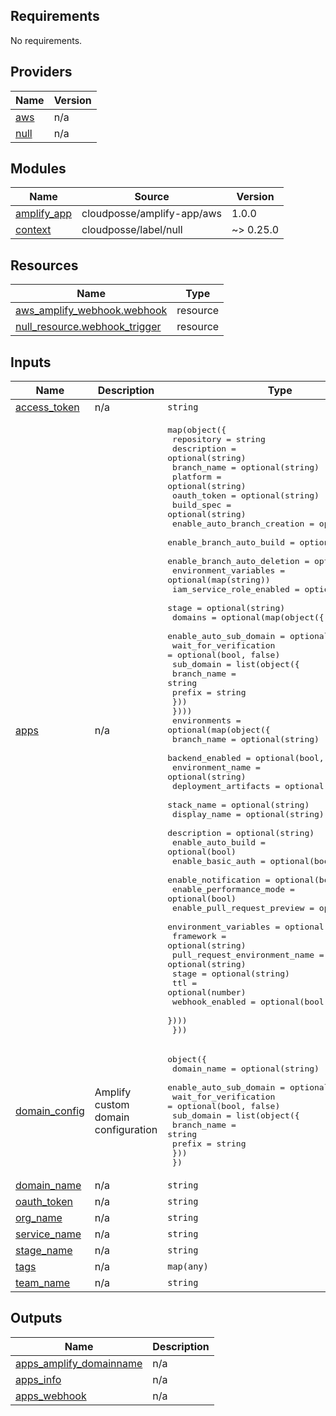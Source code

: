 <!-- BEGIN_TF_DOCS -->
## Requirements

No requirements.

## Providers

| Name | Version |
|------|---------|
| <a name="provider_aws"></a> [aws](#provider\_aws) | n/a |
| <a name="provider_null"></a> [null](#provider\_null) | n/a |

## Modules

| Name | Source | Version |
|------|--------|---------|
| <a name="module_amplify_app"></a> [amplify\_app](#module\_amplify\_app) | cloudposse/amplify-app/aws | 1.0.0 |
| <a name="module_context"></a> [context](#module\_context) | cloudposse/label/null | ~> 0.25.0 |

## Resources

| Name | Type |
|------|------|
| [aws_amplify_webhook.webhook](https://registry.terraform.io/providers/hashicorp/aws/latest/docs/resources/amplify_webhook) | resource |
| [null_resource.webhook_trigger](https://registry.terraform.io/providers/hashicorp/null/latest/docs/resources/resource) | resource |

## Inputs

| Name | Description | Type | Default | Required |
|------|-------------|------|---------|:--------:|
| <a name="input_access_token"></a> [access\_token](#input\_access\_token) | n/a | `string` | `null` | no |
| <a name="input_apps"></a> [apps](#input\_apps) | n/a | <pre>map(object({<br>    repository                  = string<br>    description                 = optional(string)<br>    branch_name                 = optional(string)<br>    platform                    = optional(string)<br>    oauth_token                 = optional(string)<br>    build_spec                  = optional(string)<br>    enable_auto_branch_creation = optional(bool)<br>    enable_branch_auto_build    = optional(bool)<br>    enable_branch_auto_deletion = optional(bool)<br>    environment_variables       = optional(map(string))<br>    iam_service_role_enabled    = optional(bool)<br>    stage                       = optional(string)<br>    domains = optional(map(object({<br>      enable_auto_sub_domain = optional(bool, false)<br>      wait_for_verification  = optional(bool, false)<br>      sub_domain = list(object({<br>        branch_name = string<br>        prefix      = string<br>      }))<br>    })))<br>    environments = optional(map(object({<br>      branch_name                   = optional(string)<br>      backend_enabled               = optional(bool, false)<br>      environment_name              = optional(string)<br>      deployment_artifacts          = optional(string)<br>      stack_name                    = optional(string)<br>      display_name                  = optional(string)<br>      description                   = optional(string)<br>      enable_auto_build             = optional(bool)<br>      enable_basic_auth             = optional(bool)<br>      enable_notification           = optional(bool)<br>      enable_performance_mode       = optional(bool)<br>      enable_pull_request_preview   = optional(bool)<br>      environment_variables         = optional(map(string))<br>      framework                     = optional(string)<br>      pull_request_environment_name = optional(string)<br>      stage                         = optional(string)<br>      ttl                           = optional(number)<br>      webhook_enabled               = optional(bool, false)<br>    })))<br>  }))</pre> | n/a | yes |
| <a name="input_domain_config"></a> [domain\_config](#input\_domain\_config) | Amplify custom domain configuration | <pre>object({<br>    domain_name            = optional(string)<br>    enable_auto_sub_domain = optional(bool, false)<br>    wait_for_verification  = optional(bool, false)<br>    sub_domain = list(object({<br>      branch_name = string<br>      prefix      = string<br>    }))<br>  })</pre> | `null` | no |
| <a name="input_domain_name"></a> [domain\_name](#input\_domain\_name) | n/a | `string` | `""` | no |
| <a name="input_oauth_token"></a> [oauth\_token](#input\_oauth\_token) | n/a | `string` | `null` | no |
| <a name="input_org_name"></a> [org\_name](#input\_org\_name) | n/a | `string` | n/a | yes |
| <a name="input_service_name"></a> [service\_name](#input\_service\_name) | n/a | `string` | n/a | yes |
| <a name="input_stage_name"></a> [stage\_name](#input\_stage\_name) | n/a | `string` | n/a | yes |
| <a name="input_tags"></a> [tags](#input\_tags) | n/a | `map(any)` | `{}` | no |
| <a name="input_team_name"></a> [team\_name](#input\_team\_name) | n/a | `string` | n/a | yes |

## Outputs

| Name | Description |
|------|-------------|
| <a name="output_apps_amplify_domainname"></a> [apps\_amplify\_domainname](#output\_apps\_amplify\_domainname) | n/a |
| <a name="output_apps_info"></a> [apps\_info](#output\_apps\_info) | n/a |
| <a name="output_apps_webhook"></a> [apps\_webhook](#output\_apps\_webhook) | n/a |
<!-- END_TF_DOCS -->